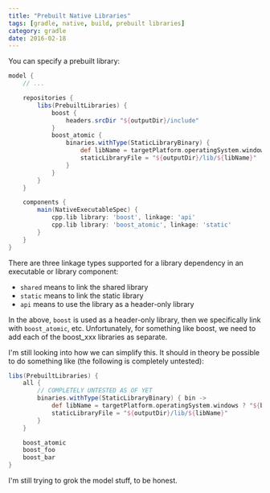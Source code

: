 ```yaml
---
title: "Prebuilt Native Libraries"
tags: [gradle, native, build, prebuilt libraries]
category: gradle
date: 2016-02-18
---
```


You can specify a prebuilt library:

```groovy
model {
    // ...

    repositories {
        libs(PrebuiltLibraries) {
            boost {
                headers.srcDir "${outputDir}/include"
            }
            boost_atomic {
                binaries.withType(StaticLibraryBinary) {
                    def libName = targetPlatform.operatingSystem.windows ? "boost_atomic.lib" : "libboost_atomic.a"
                    staticLibraryFile = "${outputDir}/lib/${libName}"
                }
            }
        }
    }

    components {
        main(NativeExecutableSpec) {
            cpp.lib library: 'boost', linkage: 'api'
            cpp.lib library: 'boost_atomic', linkage: 'static'
        }
    }
}
```

There are three linkage types supported for a library dependency in an executable or library component:

* `shared` means to link the shared library
* `static` means to link the static library
* `api` means to use the library as a header-only library

In the above, `boost` is used as a header-only library, then we specifically link with `boost_atomic`, etc. Unfortunately, for something like boost, we need to add each of the boost_xxx libraries as separate.

I'm still looking into how we can simplify this. It should in theory be possible to do something like (the following is completely untested):

```groovy
libs(PrebuiltLibraries) {
    all {
        // COMPLETELY UNTESTED AS OF YET
        binaries.withType(StaticLibraryBinary) { bin ->
            def libName = targetPlatform.operatingSystem.windows ? "${bin.name}.lib" : "lib${bin.name}.a"
            staticLibraryFile = "${outputDir}/lib/${libName}"
        }
    }

    boost_atomic
    boost_foo
    boost_bar
}
```

I'm still trying to grok the model stuff, to be honest.
